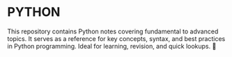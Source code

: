 # PYTHON
This repository contains Python notes covering fundamental to advanced topics. It serves as a reference for key concepts, syntax, and best practices in Python programming. Ideal for learning, revision, and quick lookups. 🚀
